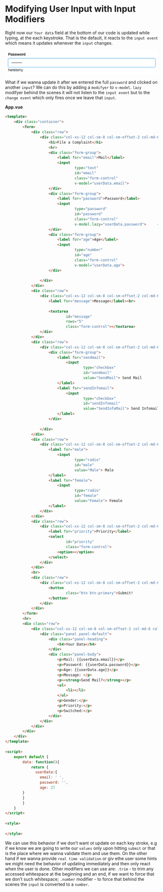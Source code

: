 # Modifying User Input with Input Modifiers

Right now our `Your data` field at the bottom of our code is updated while typing, at the each keystroke. That is the default, it reacts to the `input event` which means it updates whenever the `input` changes. 

![keystroke-updating](../keystroke-updating.png)

What if we wanna update it after we entered the full `password` and clicked on another `input`? We can do this by adding a `modifyer` to `v-model`.  `lazy` modifyer behind the scenes it will not listen to the `input event` but to the `change event` which only fires once we leave that `input`. 

**App.vue**

```html
<template>
    <div class="container">
        <form>
            <div class="row">
                <div class="col-xs-12 col-sm-8 col-sm-offset-2 col-md-6 col-md-offset-3">
                    <h1>File a Complaint</h1>
                    <hr>
                    <div class="form-group">
                        <label for="email">Mail</label>
                        <input
                                type="text"
                                id="email"
                                class="form-control"
                                v-model="userData.email">       
                    </div>
                    <div class="form-group">
                        <label for="password">Password</label>
                        <input
                                type="password"
                                id="password"
                                class="form-control"
                                v-model.lazy="userData.password">     <!--add modifyer-->
                    </div>
                    <div class="form-group">
                        <label for="age">Age</label>
                        <input
                                type="number"
                                id="age"
                                class="form-control"
                                v-model="userData.age">        
                    </div>

                </div>
            </div>
            <div class="row">
                <div class="col-xs-12 col-sm-8 col-sm-offset-2 col-md-6 col-md-offset-3 form-group">
                    <label for="message">Message</label><br>
                   
                    <textarea
                            id="message"
                            rows="5"
                            class="form-control"></textarea>
                </div>
            </div>
            <div class="row">
                <div class="col-xs-12 col-sm-8 col-sm-offset-2 col-md-6 col-md-offset-3">
                    <div class="form-group">
                        <label for="sendmail">
                            <input
                                    type="checkbox"
                                    id="sendmail"
                                    value="SendMail"> Send Mail
                        </label>
                        <label for="sendInfomail">
                            <input
                                    type="checkbox"
                                    id="sendInfomail"
                                    value="SendInfoMail"> Send Infomail
                        </label>
                    </div>

                </div>
            </div>
            <div class="row">
                <div class="col-xs-12 col-sm-8 col-sm-offset-2 col-md-6 col-md-offset-3 form-group">
                    <label for="male">
                        <input
                                type="radio"
                                id="male"
                                value="Male"> Male
                    </label>
                    <label for="female">
                        <input
                                type="radio"
                                id="female"
                                value="Female"> Female
                    </label>
                </div>
            </div>
            <div class="row">
                <div class="col-xs-12 col-sm-8 col-sm-offset-2 col-md-6 col-md-offset-3 from-group">
                    <label for="priority">Priority</label>
                    <select
                            id="priority"
                            class="form-control">
                        <option></option>
                    </select>
                </div>
            </div>
            <hr>
            <div class="row">
                <div class="col-xs-12 col-sm-8 col-sm-offset-2 col-md-6 col-md-offset-3">
                    <button
                            class="btn btn-primary">Submit!
                    </button>
                </div>
            </div>
        </form>
        <hr>
        <div class="row">
            <div class="col-xs-12 col-sm-8 col-sm-offset-2 col-md-6 col-md-offset-3">
                <div class="panel panel-default">
                    <div class="panel-heading">
                        <h4>Your Data</h4>
                    </div>
                    <div class="panel-body">
                        <p>Mail: {{userData.email}}</p>  
                        <p>Password: {{userData.password}}</p> 
                        <p>Age: {{userData.age}}</p>  
                        <p>Message: </p>
                        <p><strong>Send Mail?</strong></p>
                        <ul>
                            <li></li>
                        </ul>
                        <p>Gender:</p>
                        <p>Priority:</p>
                        <p>Switched:</p>
                    </div>
                </div>
            </div>
        </div>
    </div>
</template>

<script>
    export default {
        data: function(){
            return {
              userData:{         
                email: ' ',
                password: '', 
                age: 27
        }
        }
        }
    }
</script>

<style>

</style>
```

We can use this behavior if we don't want ot update on each key stroke, e.g if we know we are going to write our `values` only upon hitting `submit` or that is the place where we wanna validate them and use them. On the other hand if we wanna provide `real time validation` or giv ethe user some hints we might need the behavior of updating immediately and then only react when the user is done.
Other modifiers we can use are: `.trim` - to trim any accessed whitespace at the beginning and an end, if we want to force that we don't such whitespace; `.number` modifier - to force that behind the scenes the `input` is converted to a `number`. 